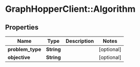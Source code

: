 # GraphHopperClient::Algorithm

## Properties
Name | Type | Description | Notes
------------ | ------------- | ------------- | -------------
**problem_type** | **String** |  | [optional] 
**objective** | **String** |  | [optional] 


